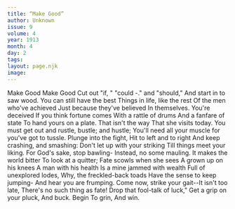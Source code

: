 ```yaml
---
title: “Make Good”
author: Unknown
issue: 9
volume: 4
year: 1913
month: 4
day: 2
tags:
layout: page.njk
image:
---
```

Make Good      Make Good   Cut out "if, " "could -." and "should,"   And start in to saw wood.   You can still have the best Things in life, like the rest   Of the men who've achieved Just because they've believed In themselves. You're deceived If you think fortune comes With a rattle of drums   And a fanfare of state   To hand yours on a plate.   That isn't the way   That she visits today.   You must get out and rustle, bustle;   and hustle;   You'll need all your muscle for you've got to   tussle.   Plunge into the fight,   Hit to left and to right   And keep crashing, and smashing:   Don't let up with your striking   Till things meet your liking.   For God's sake, stop bawling-   Instead, no some mauling.   It makes the world bitter   To look at a quitter;   Fate scowls when she sees   A grown up on his knees   A man with his health   Is a mine jammed with wealth   Full of unexplored lodes,   Why, the freckled-back toads   Have the sense to keep jumping-   And hear you are frumping.   Come now, strike your gait--It isn't too late,   There's no such thing as fate! Drop that fool-talk of luck,"   Get a grip on your pluck,   And buck. Begin   To grin, And win.

